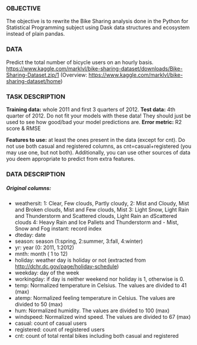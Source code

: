### OBJECTIVE ####
The objective is to rewrite the Bike Sharing analysis done in the Python for Statistical Programming subject using Dask data structures and ecosystem instead of plain pandas.

### DATA ####
Predict the total number of bicycle users on an hourly basis. https://www.kaggle.com/marklvl/bike-sharing-dataset/downloads/Bike-Sharing-Dataset.zip/1 (Overview: https://www.kaggle.com/marklvl/bike-sharing-dataset/home)

### TASK DESCRIPTION ####
**Training data:** whole 2011 and first 3 quarters of 2012.
**Test data:** 4th quarter of 2012. Do not fit your models with these data! They should just be used to see how good/bad your model predictions are.
**Error metric:** R2 score & RMSE

**Features to use:** at least the ones present in the data (except for cnt). Do not use both casual and registered columns, as cnt=casual+registered (you may use one, but not both). Additionally, you can use other sources of data you deem appropriate to predict from extra features.

### DATA DESCRIPTION ####
##### Original columns:
- weathersit: 1: Clear, Few clouds, Partly cloudy, 2: Mist and Cloudy, Mist and Broken clouds, Mist and Few clouds, Mist 3: Light Snow, Light Rain and Thunderstorm and Scattered clouds, Light Rain an dScattered clouds 4: Heavy Rain and Ice Pallets and Thunderstorm and -  Mist, Snow and Fog instant: record index
- dteday: date
- season: season (1:spring, 2:summer, 3:fall, 4:winter)
- yr: year (0: 2011, 1:2012)
- mnth: month ( 1 to 12)
- holiday: weather day is holiday or not (extracted from http://dchr.dc.gov/page/holiday-schedule)
- weekday: day of the week
- workingday: if day is neither weekend nor holiday is 1, otherwise is 0.
- temp: Normalized temperature in Celsius. The values are divided to 41 (max)
- atemp: Normalized feeling temperature in Celsius. The values are divided to 50 (max)
- hum: Normalized humidity. The values are divided to 100 (max)
- windspeed: Normalized wind speed. The values are divided to 67 (max)
- casual: count of casual users
- registered: count of registered users
- cnt: count of total rental bikes including both casual and registered
